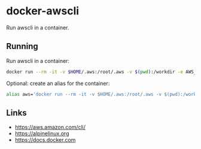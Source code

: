 # docker-awscli

Run awscli in a container.

## Running

Run awscli in a container:

```sh
docker run --rm -it -v $HOME/.aws:/root/.aws -v $(pwd):/workdir -e AWS_PROFILE=$AWS_PROFILE craighurley/docker-awscli
```

Optional: create an alias for the container:

```sh
alias aws='docker run --rm -it -v $HOME/.aws:/root/.aws -v $(pwd):/workdir -e AWS_PROFILE=$AWS_PROFILE craighurley/docker-awscli'
```

## Links

* <https://aws.amazon.com/cli/>
* <https://alpinelinux.org>
* <https://docs.docker.com>
